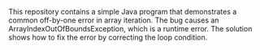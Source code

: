 This repository contains a simple Java program that demonstrates a common off-by-one error in array iteration. The bug causes an ArrayIndexOutOfBoundsException, which is a runtime error. The solution shows how to fix the error by correcting the loop condition.